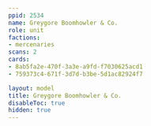 ```yaml
---
ppid: 2534
name: Greygore Boomhowler & Co.
role: unit
factions:
- mercenaries
scans: 2
cards:
- 8ab5fa2e-470f-3a3e-a9fd-f7030625acd1
- 759373c4-671f-3d7d-b3be-5d1ac82924f7

layout: model
title: Greygore Boomhowler & Co.
disableToc: true
hidden: true
---
```

